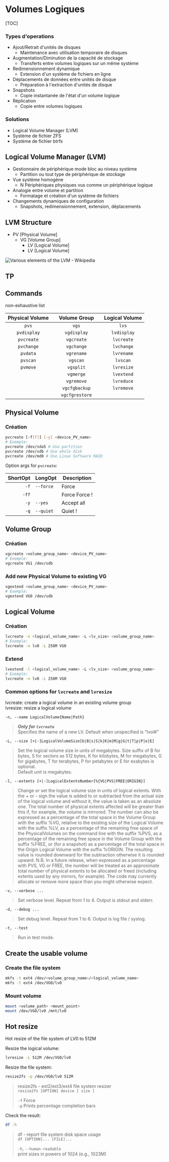 # Volumes Logiques

[TOC]

### Types d'operations
 - Ajout/Retrait d'unités de disques
	- Maintenance avec utilisation temporaire de disques
 - Augmentation/Diminution de la capacité de stockage
	- Transferts entre volumes logiques sur un même système
 - Redimensionnement dynamique
	- Extension d'un système de fichiers en ligne
 - Déplacements de données entre unités de disque
	- Préparation à l'extraction d'unités de disque
 - Snapshots
	- Copie instantanée de l'état d'un volume logique
 - Réplication
	- Copie entre volumes logiques

### Solutions
- Logical Volume Manager (LVM)
- Système de fichier ZFS
- Système de fichier btrfs

## Logical Volume Manager (LVM)
 - Gestionnaire de périphérique mode bloc au niveau système
	- Partition ou tout type de périphérique de stockage
 - Vue système homogène
	- N Périphériques physiques vus comme un périphérique logique
 - Analogie entre volume et partition
	- Formatage et création d'un système de fichiers
 - Changements dynamiques de configuration
	- Snapshots, redimensionnement, extension, déplacements

## LVM Structure

- PV [Physical Volume]
	- VG [Volume Group]
		- LV [Logical Volume]
		- LV [Logical Volume]

![Various elements of the LVM - Wikipedia](https://upload.wikimedia.org/wikipedia/commons/e/e6/Lvm.svg)

## TP

## Commands
non-exhaustive list

|Physical Volume| |Volume Group  | |Logical Volume|
|:-------------:|-|:------------:|-|:------------:|
|`pvs`          | |`vgs`         | |`lvs`         |
|`pvdisplay`    | |`vgdisplay`   | |`lvdisplay`   |
|`pvcreate`     | |`vgcreate`    | |`lvcreate`    |
|`pvchange`     | |`vgchange`    | |`lvchange`    |
|`pvdata`       | |`vgrename`    | |`lvrename`    |
|`pvscan`       | |`vgscan`      | |`lvscan`      |
|`pvmove`       | |`vgsplit`     | |`lvresize`    |
|               | |`vgmerge`     | |`lvextend`    |
|               | |`vgremove`    | |`lvreduce`    |
|               | |`vgcfgbackup` | |`lvremove`    |
|               | |`vgcfgrestore`| |              |

## Physical Volume

### Création

```sh
pvcreate [-f[f]] [-y] <device_PV_name>
# Exemple:
pvcreate /dev/sda5 # Use partition
pvcreate /dev/sdb # Use whole disk
pvcreate /dev/md0 # Use Linux Software RAID
```
Option args for ```pvcreate```:

|ShortOpt| LongOpt | Description   |
|-------:|---------|---------------|
|`-f`    |`--force`| Force         |
|`-ff`   |         | Force Force ! |
|`-y`    |`--yes`  | Accept all    |
|`-q`    |`--quiet`| Quiet !       |


## Volume Group

### Création

```sh
vgcreate <volume_group_name> <device_PV_name>
# Exemple:
vgcreate VG1 /dev/sdb
```

### Add new Physical Volume to existing VG

```sh
vgextend <volume_group_name> <device_PV_name>
# Exemple:
vgextend VG0 /dev/sdb
```


## Logical Volume

### Création

```sh
lvcreate -n <logical_volume_name> -L <lv_size> <volume_group_name>
# Exemple:
lvcreate -n lv0 -L 256M VG0
```

### Extend

```sh
lvextend -l <logical_volume_name> -L <lv_size> <volume_group_name>
# Exemple:
lvcreate -n lv0 -L 256M VG0
```

### Common options for `lvcreate` and `lvresize`

lvcreate: create a logical volume in an existing volume group  
lvresize: resize a logical volume

`-n, --name LogicalVolume{Name|Path}`  
> ___Only for `lvcreate`___  
> Specifies the name of a new LV. Default when unspecified is "lvol#"

`-L, --size [+|-]LogicalVolumeSize[b|B|s|S|k|K|m|M|g|G|t|T|p|P|e|E]`  
> Set the logical volume size in units of megabytes. Size suffix of B for bytes, S for sectors as 512 bytes,
> K for kilobytes, M for megabytes, G for gigabytes, T for terabytes, P for petabytes or E for exabytes is optional.  
> Default unit is megabytes.

`-l, --extents [+|-]LogicalExtentsNumber[%{VG|PVS|FREE|ORIGIN}]`  
> Change or set the logical volume size in units of logical extents. With the + or - sign the value is added to or subtracted
> from the actual size of the logical volume and without it, the value is taken as an absolute one. The total number of physical
> extents affected will be greater than this if, for example, the volume is mirrored. The number can also be expressed as a
> percentage of the total space in the Volume Group with the suffix %VG, relative to the existing size of the Logical Volume with
> the suffix %LV, as a percentage of the remaining free space of the PhysicalVolumes on the command line with the suffix %PVS,
> as a percentage of the remaining free space in the Volume  Group with the suffix %FREE, or (for a snapshot) as a percentage
> of the total space in the Origin Logical Volume  with the suffix %ORIGIN. The resulting value is rounded downward for the
> subtraction otherwise it is rounded upward. N.B. In a future release, when expressed as a percentage with PVS, VG or FREE, the
> number will be treated as an approximate total number of physical extents to be allocated or freed (including extents used by
> any mirrors, for example). The code may currently allocate or remove more space than you might otherwise expect.

`-v, --verbose ...`  
> Set verbose level. Repeat from 1 to 4. Output is stdout and stderr.

`-d, --debug ...`  
> Set debug level. Repeat from 1 to 6. Output is log file / syslog.

`-t, --test`  
> Run in test mode.


## Create the usable volume

### Create the file system

```sh
mkfs -t ext4 /dev/<volume_group_name>/<logical_volume_name>
mkfs -t ext4 /dev/VG0/lv0
```

### Mount volume

```sh
mount <volume_path> <mount_point>
mount /dev/VG0/lv0 /mnt/lv0
```

## Hot resize

Hot resize of the file system of LV0 to 512M

Resize the logical volume:
```sh
lvresize -L 512M /dev/VG0/lv0
```

Resize the file system:
```sh
resize2fs -p /dev/VG0/lv0 512M
```

> resize2fs - ext2/ext3/ext4 file system resizer  
> `resize2fs [OPTION] device [ size ]`
> 
> `-f` Force  
> `-p` Prints percentage completion bars


Check the result:
```sh
df -h
```

> df - report file system disk space usage  
> `df [OPTION]... [FILE]...`
> 
> `-h`, `--human-readable`  
> print sizes in powers of 1024 (e.g., 1023M)
